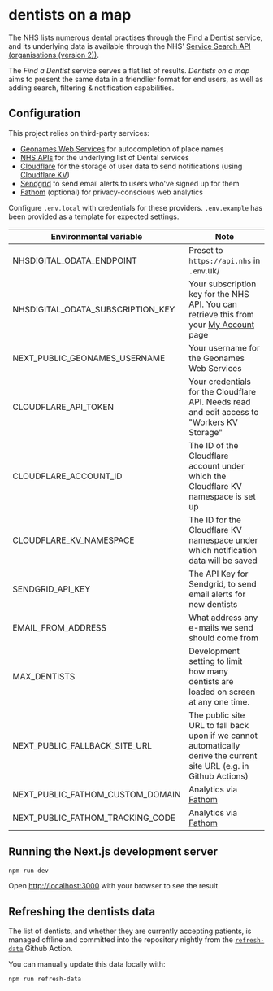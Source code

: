# dentists on a map

The NHS lists numerous dental practises through the [Find a Dentist](https://www.nhs.uk/service-search/find-a-dentist) service, and its underlying data is available through the NHS' [Service Search API (organisations (version 2))](https://developer.api.nhs.uk/nhs-api/documentation/service-search-organisations-2).

The _Find a Dentist_ service serves a flat list of results. _Dentists on a map_ aims to present the same data in a friendlier format for end users, as well as adding search, filtering & notification capabilities.

## Configuration

This project relies on third-party services:

- [Geonames Web Services](https://www.geonames.org/export/web-services.html) for autocompletion of place names
- [NHS APIs](https://developer.api.nhs.uk/) for the underlying list of Dental services
- [Cloudflare](https://cloudflare.com) for the storage of user data to send notifications (using [Cloudflare KV](https://www.cloudflare.com/en-gb/products/workers-kv/))
- [Sendgrid](https://sendgrid.com) to send email alerts to users who've signed up for them
- [Fathom](https://usefathom.com) (optional) for privacy-conscious web analytics

Configure `.env.local` with credentials for these providers. `.env.example` has been provided as a template for expected settings.

| Environmental variable            | Note                                                                                                                           |
| --------------------------------- | ------------------------------------------------------------------------------------------------------------------------------ |
| NHSDIGITAL_ODATA_ENDPOINT         | Preset to `https://api.nhs` in `.env`.uk/                                                                                      |
| NHSDIGITAL_ODATA_SUBSCRIPTION_KEY | Your subscription key for the NHS API. You can retrieve this from your [My Account](https://developer.api.nhs.uk/profile) page |
| NEXT_PUBLIC_GEONAMES_USERNAME     | Your username for the Geonames Web Services                                                                                    |
| CLOUDFLARE_API_TOKEN              | Your credentials for the Cloudflare API. Needs read and edit access to "Workers KV Storage"                                    |
| CLOUDFLARE_ACCOUNT_ID             | The ID of the Cloudflare account under which the Cloudflare KV namespace is set up                                             |
| CLOUDFLARE_KV_NAMESPACE           | The ID for the Cloudflare KV namespace under which notification data will be saved                                             |
| SENDGRID_API_KEY                  | The API Key for Sendgrid, to send email alerts for new dentists                                                                |
| EMAIL_FROM_ADDRESS                | What address any e-mails we send should come from                                                                              |
| MAX_DENTISTS                      | Development setting to limit how many dentists are loaded on screen at any one time.                                           |
| NEXT_PUBLIC_FALLBACK_SITE_URL     | The public site URL to fall back upon if we cannot automatically derive the current site URL (e.g. in Github Actions)          |
| NEXT_PUBLIC_FATHOM_CUSTOM_DOMAIN  | Analytics via [Fathom](https://usefathom.com)                                                                                  |
| NEXT_PUBLIC_FATHOM_TRACKING_CODE  | Analytics via [Fathom](https://usefathom.com)                                                                                  |

## Running the Next.js development server

```sh
npm run dev
```

Open <http://localhost:3000> with your browser to see the result.

## Refreshing the dentists data

The list of dentists, and whether they are currently accepting patients, is managed offline and committed into the repository nightly from the [`refresh-data`](./.github/workflows/refresh-data.yml) Github Action.

You can manually update this data locally with:

```sh
npm run refresh-data
```
